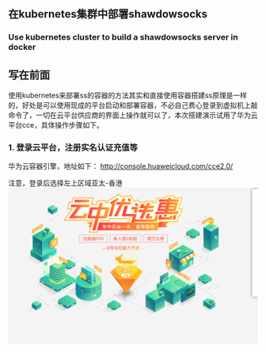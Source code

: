 ## 在kubernetes集群中部署shawdowsocks
### Use kubernetes cluster to build a shawdowsocks server in docker


## 写在前面
使用kubernetes来部署ss的容器的方法其实和直接使用容器搭建ss原理是一样的，好处是可以使用现成的平台启动和部署容器，不必自己费心登录到虚拟机上敲命令了，一切在云平台供应商的界面上操作就可以了，本次搭建演示试用了华为云平台cce，具体操作步骤如下。


### 1. 登录云平台，注册实名认证充值等
华为云容器引擎，地址如下：
http://console.huaweicloud.com/cce2.0/

注意，登录后选择左上区域亚太-香港
![image](https://github.com/pintudeyudi/blogs/blob/master/testsnap.PNG)
